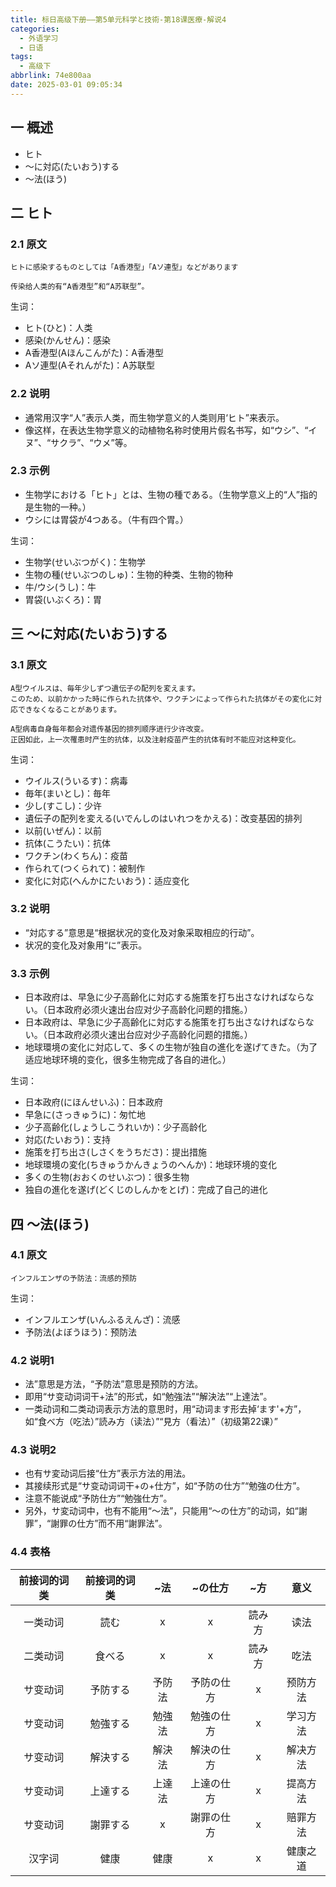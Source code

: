 ```yaml
---
title: 标日高级下册——第5单元科学と技術-第18课医療-解说4
categories:
  - 外语学习
  - 日语
tags:
  - 高级下
abbrlink: 74e800aa
date: 2025-03-01 09:05:34
---
```

## 一 概述

* ヒト
* ～に対応(たいおう)する
* ～法(ほう)

<!--more-->

## 二  ヒト

### 2.1 原文

```
ヒトに感染するものとしては「A香港型」「Aソ連型」などがあります

传染给人类的有“A香港型”和“A苏联型”。
```

生词：

* ヒト(ひと)：人类
* 感染(かんせん)：感染
* A香港型(Aほんこんがた)：A香港型
* Aソ連型(Aそれんがた)：A苏联型

### 2.2 说明

* 通常用汉字“人”表示人类，而生物学意义的人类则用‘ヒト”来表示。
* 像这样，在表达生物学意义的动植物名称时使用片假名书写，如“ウシ”、“イヌ”、“サクラ”、“ウメ”等。

### 2.3 示例

* 生物学における「ヒト」とは、生物の種である。（生物学意义上的“人”指的是生物的一种。）
* ウシには胃袋が4つある。（牛有四个胃。）

生词：

* 生物学(せいぶつがく)：生物学
* 生物の種(せいぶつのしゅ)：生物的种类、生物的物种
* 牛/ウシ(うし)：牛
* 胃袋(いぶくろ)：胃

## 三 ～に対応(たいおう)する

### 3.1 原文

```
A型ウイルスは、毎年少しずつ遺伝子の配列を変えます。
このため、以前かかった時に作られた抗体や、ワクチンによって作られた抗体がその変化に対応できなくなることがあります。

A型病毒自身每年都会对遗传基因的排列顺序进行少许改变。
正因如此，上一次罹患时产生的抗体，以及注射疫苗产生的抗体有时不能应对这种变化。
```

生词：

* ウイルス(ういるす)：病毒
* 毎年(まいとし)：毎年
* 少し(すこし)：少许
* 遺伝子の配列を変える(いでんしのはいれつをかえる)：改变基因的排列
* 以前(いぜん)：以前
* 抗体(こうたい)：抗体
* ワクチン(わくちん)：疫苗
* 作られて(つくられて)：被制作
* 変化に対応(へんかにたいおう)：适应变化

### 3.2 说明

* “対応する”意思是“根据状况的变化及对象采取相应的行动”。
* 状况的变化及对象用“に”表示。

### 3.3 示例

* 日本政府は、早急に少子高齢化に対応する施策を打ち出さなければならない。（日本政府必须火速出台应对少子高龄化问题的措施。）
* 日本政府は、早急に少子高齢化に対応する施策を打ち出さなければならない。（日本政府必须火速出台应对少子高龄化问题的措施。）
* 地球環境の変化に対応して、多くの生物が独自の進化を遂げてきた。（为了适应地球环境的变化，很多生物完成了各自的进化。）

生词：

* 日本政府(にほんせいふ)：日本政府
* 早急に(さっきゅうに)：匆忙地
* 少子高齢化(しょうしこうれいか)：少子高龄化
* 対応(たいおう)：支持
* 施策を打ち出さ(しさくをうちださ)：提出措施
* 地球環境の変化(ちきゅうかんきょうのへんか)：地球环境的变化
* 多くの生物(おおくのせいぶつ)：很多生物
* 独自の進化を遂げ(どくじのしんかをとげ)：完成了自己的进化

## 四 ～法(ほう)

### 4.1 原文

```
インフルエンザの予防法：流感的预防
```

生词：

* インフルエンザ(いんふるえんざ)：流感
* 予防法(よぼうほう)：预防法

### 4.2 说明1

* 法”意思是方法，“予防法”意思是预防的方法。
* 即用“サ变动词词干+法”的形式，如“勉強法”“解決法”“上達法”。
* 一类动词和二类动词表示方法的意思时，用“动词ます形去掉‘ます'+方”，如“食べ方（吃法）”読み方（读法）”“見方（看法）”（初级第22课）”

### 4.3 说明2

* 也有サ変动词后接“仕方”表示方法的用法。
* 其接续形式是“サ变动词词干+の+仕方”，如“予防の仕方”“勉強の仕方”。
* 注意不能说成“予防仕方”“勉強仕方”。
* 另外，サ変动词中，也有不能用“～法”，只能用“～の仕方”的动词，如“謝罪”，“謝罪の仕方”而不用“謝罪法”。

### 4.4 表格

| 前接词的词类 | 前接词的词类 |  ~法   |  ~の仕方   |  ~方   |   意义   |
| :----------: | :----------: | :----: | :--------: | :----: | :------: |
|   一类动词   |     読む     |   x    |     x      | 読み方 |   读法   |
|   二类动词   |    食べる    |   x    |     x      | 読み方 |   吃法   |
|   サ变动词   |   予防する   | 予防法 | 予防の仕方 |   x    | 预防方法 |
|   サ变动词   |   勉強する   | 勉強法 | 勉強の仕方 |   x    | 学习方法 |
|   サ变动词   |   解決する   | 解決法 | 解決の仕方 |   x    | 解决方法 |
|   サ变动词   |   上達する   | 上達法 | 上達の仕方 |   x    | 提高方法 |
|   サ变动词   |   謝罪する   |   x    | 謝罪の仕方 |   x    | 赔罪方法 |
|    汉字词    |     健康     |  健康  |     x      |   x    | 健康之道 |

